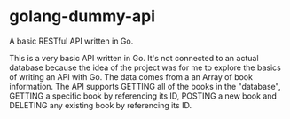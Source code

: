 # golang-dummy-api
A basic RESTful API written in Go. 

This is a very basic API written in Go. It's not connected to an actual database because the idea of the project was for me to explore the basics of writing an API with Go. The data comes from a an Array of book information. The API supports GETTING all of the books in the "database", GETTING a specific book by referencing its ID, POSTING a new book and DELETING any existing book by referencing its ID.
